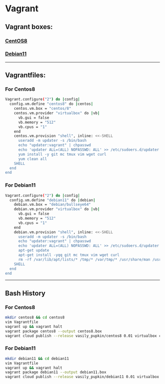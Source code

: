 # Vagrant

## Vagrant boxes:
###  [CentOS8](https://app.vagrantup.com/vasily_pupkin/boxes/centos8)
###  [Debian11](https://app.vagrantup.com/vasily_pupkin/boxes/debian11)

---

## Vagrantfiles:

### For Centos8
```bash
Vagrant.configure("2") do |config|
  config.vm.define "centos8" do |centos|
    centos.vm.box = "centos/8"
    centos.vm.provider "virtualbox" do |vb|
      vb.gui = false
      vb.memory = "512"
      vb.cpus = "1"
    end
    centos.vm.provision "shell", inline: <<-SHELL
      useradd -m updater -s /bin/bash
      echo "updater:vagrant" | chpasswd
      echo 'updater ALL=(ALL) NOPASSWD: ALL' >> /etc/sudoers.d/updater
      yum install -y git mc tmux vim wget curl
      yum clean all
    SHELL
  end
end
```

### For Debian11
```bash
Vagrant.configure("2") do |config|
  config.vm.define "debian11" do |debian|
    debian.vm.box = "debian/bullseye64"
    debian.vm.provider "virtualbox" do |vb|
      vb.gui = false
      vb.memory = "512"
      vb.cpus = "1"
    end
    debian.vm.provision "shell", inline: <<-SHELL
      useradd -m updater -s /bin/bash
      echo "updater:vagrant" | chpasswd
      echo 'updater ALL=(ALL) NOPASSWD: ALL' >> /etc/sudoers.d/updater
      apt-get update
      apt-get install -yqq git mc tmux vim wget curl
      rm -rf /var/lib/apt/lists/* /tmp/* /var/tmp/* /usr/share/man /usr/share/doc /usr/share/doc-base
    SHELL
  end
end
```
---

## Bash History

### For Centos8
```bash
mkdir centos8 && cd centos8
vim Vagrantfile
vagrant up && vagrant halt
vagrant package centos8 --output centos8.box
vagrant cloud publish --release vasily_pupkin/centos8 0.01 virtualbox centos8.box
```

### For Debian11
```bash
mkdir debian11 && cd debian11
vim Vagrantfile
vagrant up && vagrant halt
vagrant package debian11 --output debian11.box
vagrant cloud publish --release vasily_pupkin/debian11 0.01 virtualbox debian11.box
```


